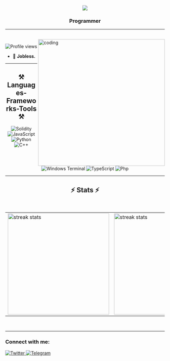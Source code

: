 <h1 align="center">
    <img src="https://readme-typing-svg.herokuapp.com/?font=Righteous&size=35&center=true&vCenter=true&width=500&height=70&duration=4000&lines=Hi+There!+👋;+I'm+JustPandaEver!;" />
</h1>
<h3 align="center">Programmer</h3>
<hr/>
<br/>
<img align="right" alt="coding" width="400" src="https://miro.medium.com/v2/resize:fit:700/format:webp/1*mUahTQdRR4e4MJLLtJkjbw.gif">
<p align="left">
    <img src="https://komarev.com/ghpvc/?username=JustPandaEver&label=Profile%20views&color=0e75b6&style=flat" alt="Profile views" />
</p>

- 🔭 **Jobless.**

<hr/>
<h2 align="center">⚒️ Languages-Frameworks-Tools ⚒️</h2>

<p align="center">
    <img src="https://img.shields.io/badge/Solidity-%23339933.svg?style=for-the-badge&logo=solidity&logoColor=white" alt="Solidity"/>
    <img src="https://img.shields.io/badge/javascript-%23323330.svg?style=for-the-badge&logo=javascript&logoColor=%23F7DF1E" alt="JavaScript"/>
    <img src="https://img.shields.io/badge/python-3670A0?style=for-the-badge&logo=python&logoColor=ffdd54" alt="Python"/>
    <img src="https://img.shields.io/badge/c++-%2300599C.svg?style=for-the-badge&logo=c%2B%2B&logoColor=white" alt="C++"/>
    <img src="https://img.shields.io/badge/Windows%20Terminal-%234D4D4D.svg?style=for-the-badge&logo=windows-terminal&logoColor=white" alt="Windows Terminal"/>
    <img src="https://img.shields.io/badge/typescript-%23007ACC.svg?style=for-the-badge&logo=typescript&logoColor=white" alt="TypeScript"/>
    <img src="https://img.shields.io/badge/PHP-777BB4?style=for-the-badge&logo=php&logoColor=white" alt="Php"/>
</p>

<hr/>
<h2 align="center">⚡ Stats ⚡</h2>
<br>
<div align="center">
    <table border="0">
        <tr>
            <td><img width="320" src="https://github-readme-streak-stats-salesp07.vercel.app/?user=JustPandaEver&count_private=true&theme=react&border_radius=10&size_weight=0.4&count_weight=10" alt="streak stats"/></td>
            <td><img width="320" src="https://github-readme-stats-salesp07.vercel.app/api/top-langs/?username=JustPandaEver&hide=HTML&langs_count=8&layout=compact&theme=react&border_radius=10&size_weight=0.4&count_weight=10&exclude_repo=github-readme-stats" alt="streak stats"/></td>
        </tr>
    </table>
</div>
<br/>
<hr/>



<h3 align="left">Connect with me:</h3>
<p align="left">
    <a href="https://twitter.com/PandaEver1">
        <img src="https://img.shields.io/badge/Twitter-%231DA1F2.svg?logo=Twitter&logoColor=white" alt="Twitter"/>
    </a>
    <a href="https://t.me/PandaEverX">
        <img src="https://img.shields.io/badge/Telegram-%232CA5E0.svg?logo=telegram&logoColor=white" alt="Telegram"/>
    </a>
</p>
